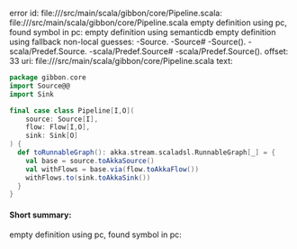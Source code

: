 error id: file://<WORKSPACE>/src/main/scala/gibbon/core/Pipeline.scala:
file://<WORKSPACE>/src/main/scala/gibbon/core/Pipeline.scala
empty definition using pc, found symbol in pc: 
empty definition using semanticdb
empty definition using fallback
non-local guesses:
	 -Source.
	 -Source#
	 -Source().
	 -scala/Predef.Source.
	 -scala/Predef.Source#
	 -scala/Predef.Source().
offset: 33
uri: file://<WORKSPACE>/src/main/scala/gibbon/core/Pipeline.scala
text:
```scala
package gibbon.core
import Source@@
import Sink

final case class Pipeline[I,O](
    source: Source[I],
    flow: Flow[I,O],
    sink: Sink[O]
) {
  def toRunnableGraph(): akka.stream.scaladsl.RunnableGraph[_] = {
    val base = source.toAkkaSource()
    val withFlows = base.via(flow.toAkkaFlow())
    withFlows.to(sink.toAkkaSink())
  }
}

```


#### Short summary: 

empty definition using pc, found symbol in pc: 